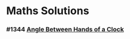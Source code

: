 # Maths Solutions 
### #1344 [Angle Between Hands of a Clock](./Angle%20Between%20Hands%20of%20a%20Clock)
